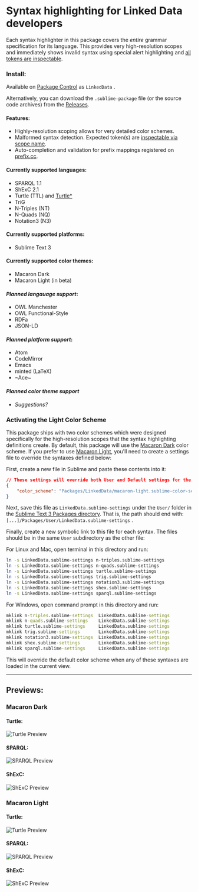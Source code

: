 # Syntax highlighting for Linked Data developers

Each syntax highlighter in this package covers the *entire* grammar specification for its language. This provides very high-resolution scopes and immediately shows invalid syntax using special alert highlighting and [all tokens are inspectable](https://superuser.com/questions/848836/how-do-i-see-what-the-current-scope-is-in-sublimetext).

### Install:
Available on [Package Control](https://packagecontrol.io/packages/LinkedData) as `LinkedData` .

Alternatively, you can download the `.sublime-package` file (or the source code archives) from the [Releases](https://github.com/blake-regalia/linked-data.syntaxes/releases).

#### Features:
 - Highly-resolution scoping allows for very detailed color schemes.
 - Malformed syntax detection. Expected token(s) are [inspectable via scope name](https://superuser.com/questions/848836/how-do-i-see-what-the-current-scope-is-in-sublimetext).
 - Auto-completion and validation for prefix mappings registered on [prefix.cc](http://prefix.cc).

#### Currently supported languages:
 - SPARQL 1.1
 - ShExC 2.1
 - Turtle (TTL) and [Turtle*](https://blog.liu.se/olafhartig/2019/01/10/position-statement-rdf-star-and-sparql-star/)
 - TriG
 - N-Triples (NT)
 - N-Quads (NQ)
 - Notation3 (N3)

#### Currently supported platforms:
 - Sublime Text 3

#### Currently supported color themes:
 - Macaron Dark
 - Macaron Light (in beta)

#### *Planned langauage support*:
 - OWL Manchester
 - OWL Functional-Style
 - RDFa
 - JSON-LD

#### *Planned platform support*:
 - Atom
 - CodeMirror
 - Emacs
 - minted (LaTeX)
 - ~Ace~

#### *Planned color theme support*
 - *Suggestions?*


### Activating the Light Color Scheme
This package ships with two color schemes which were designed specifically for the high-resolution scopes that the syntax highlighting definitions create. By default, this package will use the [Macaron Dark](#macaron-dark) color scheme. If you prefer to use [Macaron Light](#macaron-light), you'll need to create a settings file to override the syntaxes defined below:

First, create a new file in Sublime and paste these contents into it:
```json
// These settings will override both User and Default settings for the specific LinkedData syntaxes
{
	"color_scheme": "Packages/LinkedData/macaron-light.sublime-color-scheme"
}
```

Next, save this file as `LinkedData.sublime-settings` under the `User/` folder in the [Sublime Text 3 Packages directory](https://stackoverflow.com/a/49967132/1641160). That is, the path should end with: `[...]/Packages/User/LinkedData.sublime-settings` .

Finally, create a new symbolic link to this file for each syntax. The files should be in the same `User` subdirectory as the other file:

For Linux and Mac, open terminal in this directory and run:
```bash
ln -s LinkedData.sublime-settings n-triples.sublime-settings
ln -s LinkedData.sublime-settings n-quads.sublime-settings
ln -s LinkedData.sublime-settings turtle.sublime-settings
ln -s LinkedData.sublime-settings trig.sublime-settings
ln -s LinkedData.sublime-settings notation3.sublime-settings
ln -s LinkedData.sublime-settings shex.sublime-settings
ln -s LinkedData.sublime-settings sparql.sublime-settings
```

For Windows, open command prompt in this directory and run:
```cmd
mklink n-triples.sublime-settings  LinkedData.sublime-settings
mklink n-quads.sublime-settings    LinkedData.sublime-settings
mklink turtle.sublime-settings     LinkedData.sublime-settings
mklink trig.sublime-settings       LinkedData.sublime-settings
mklink notation3.sublime-settings  LinkedData.sublime-settings
mklink shex.sublime-settings       LinkedData.sublime-settings
mklink sparql.sublime-settings     LinkedData.sublime-settings
```

This will override the default color scheme when any of these syntaxes are loaded in the current view.


---

## Previews:

### Macaron Dark

#### Turtle:
![Turtle Preview](doc/preview/macaron-dark/turtle.png)

#### SPARQL:
![SPARQL Preview](doc/preview/macaron-dark/sparql.png)

#### ShExC:
![ShExC Preview](doc/preview/macaron-dark/shex.png)

### Macaron Light

#### Turtle:
![Turtle Preview](doc/preview/macaron-light/turtle.png)

#### SPARQL:
![SPARQL Preview](doc/preview/macaron-light/sparql.png)

#### ShExC:
![ShExC Preview](doc/preview/macaron-light/shex.png)

